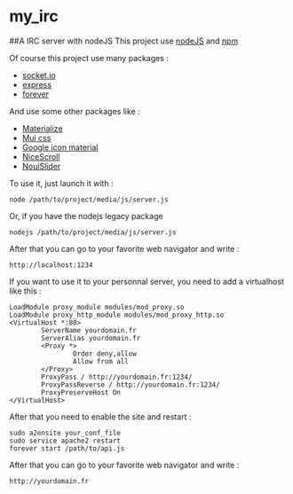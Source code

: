 # my_irc
##A IRC server with nodeJS
This project use [nodeJS](https://nodejs.org/en/) and [npm](https://www.npmjs.com/)


Of course this project use many packages :

- [socket.io](https://www.npmjs.com/package/socket.io)
- [express](https://www.npmjs.com/package/express)
- [forever](https://www.npmjs.com/package/forever)  


And use some other packages like :  

- [Materialize](http://materializecss.com/)
- [Mui css](https://www.muicss.com/)
- [Google icon material](https://design.google.com/icons/)
- [NiceScroll](http://areaaperta.com/nicescroll/)
- [NouiSlider](http://refreshless.com/nouislider/)


To use it, just launch it with :  

```node /path/to/project/media/js/server.js```  

Or, if you have the nodejs legacy package  


```nodejs /path/to/project/media/js/server.js```  


After that you can go to your favorite web navigator and write :  

	http://localhost:1234


If you want to use it to your personnal server, you need to add a virtualhost like this :  


	LoadModule proxy_module modules/mod_proxy.so
	LoadModule proxy_http_module modules/mod_proxy_http.so
	<VirtualHost *:80>
	        ServerName yourdomain.fr
	        ServerAlias yourdomain.fr
	        <Proxy *>
	                Order deny,allow
	                Allow from all
	        </Proxy>
	        ProxyPass / http://yourdomain.fr:1234/
	        ProxyPassReverse / http://yourdomain.fr:1234/
	        ProxyPreserveHost On
	</VirtualHost>

After that you need to enable the site and restart :  

	sudo a2ensite your_conf_file
	sudo service apache2 restart
	forever start /path/to/api.js


After that you can go to your favorite web navigator and write :  

	http://yourdomain.fr

